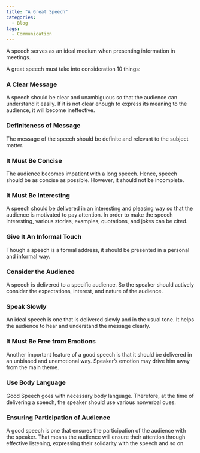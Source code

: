 ```yaml
---
title: "A Great Speech"
categories:
  - Blog
tags:
  - Communication
---
```


A speech serves as an ideal medium when presenting information in meetings.

A great speech must take into consideration 10 things:

<h3>A Clear Message</h3>

A speech should be clear and unambiguous so that the audience can understand it easily. If it is not clear enough to express its meaning to the audience, it will become ineffective.

<h3>Definiteness of Message</h3>

The message of the speech should be definite and relevant to the subject matter.

<h3>It Must Be Concise</h3>

The audience becomes impatient with a long speech. Hence, speech should be as concise as possible. However, it should not be incomplete.

<h3>It Must Be Interesting</h3>

A speech should be delivered in an interesting and pleasing way so that the audience is motivated to pay attention. In order to make the speech interesting, various stories, examples, quotations, and jokes can be cited.

<h3>Give It An Informal Touch</h3>

Though a speech is a formal address, it should be presented in a personal and informal way.

<h3>Consider the Audience</h3>

A speech is delivered to a specific audience. So the speaker should actively consider the expectations, interest, and nature of the audience.

<h3>Speak Slowly</h3>

An ideal speech is one that is delivered slowly and in the usual tone. It helps the audience to hear and understand the message clearly.

<h3>It Must Be Free from Emotions</h3>

Another important feature of a good speech is that it should be delivered in an unbiased and unemotional way. Speaker’s emotion may drive him away from the main theme.

<h3>Use Body Language</h3>

Good Speech goes with necessary body language. Therefore, at the time of delivering a speech, the speaker should use various nonverbal cues.

<h3>Ensuring Participation of Audience</h3>

A good speech is one that ensures the participation of the audience with the speaker. That means the audience will ensure their attention through effective listening, expressing their solidarity with the speech and so on.
